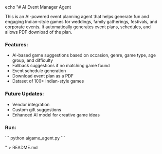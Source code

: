echo "# AI Event Manager Agent

This is an AI-powered event planning agent that helps generate fun and engaging Indian-style games for weddings, family gatherings, festivals, and corporate events. It automatically generates event plans, schedules, and allows PDF download of the plan.

### Features:
- AI-based game suggestions based on occasion, genre, game type, age group, and difficulty
- Fallback suggestions if no matching game found
- Event schedule generation
- Download event plan as a PDF
- Dataset of 100+ Indian-style games

### Future Updates:
- Vendor integration
- Custom gift suggestions
- Enhanced AI model for creative game ideas

### Run:
\`\`\`
python aigame_agent.py
\`\`\`

" > README.md
